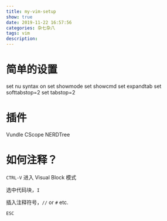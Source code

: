 ```yaml
---
title: my-vim-setup
show: true
date: 2019-11-22 16:57:56
categories: 杂七杂八
tags: vim
description:
---
```


# 简单的设置
  set nu
  syntax on
  set showmode
  set showcmd
  set expandtab
  set softtabstop=2
  set tabstop=2

# 插件
  Vundle
  CScope
  NERDTree

# 如何注释？
  `CTRL-V` 进入 Visual Block 模式

  选中代码块，`I`
  
  插入注释符号，`//` or `#` etc.
  
  `ESC`
